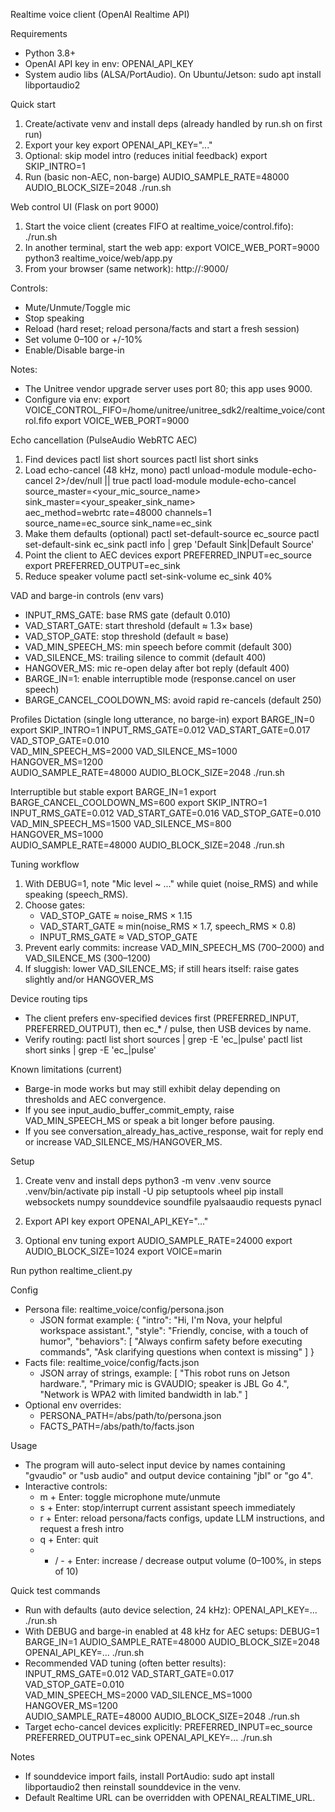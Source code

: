 Realtime voice client (OpenAI Realtime API)

Requirements
- Python 3.8+
- OpenAI API key in env: OPENAI_API_KEY
- System audio libs (ALSA/PortAudio). On Ubuntu/Jetson: sudo apt install libportaudio2

Quick start
1) Create/activate venv and install deps (already handled by run.sh on first run)
2) Export your key
   export OPENAI_API_KEY="..."
3) Optional: skip model intro (reduces initial feedback)
   export SKIP_INTRO=1
4) Run (basic non-AEC, non-barge)
   AUDIO_SAMPLE_RATE=48000 AUDIO_BLOCK_SIZE=2048 ./run.sh

Web control UI (Flask on port 9000)
1) Start the voice client (creates FIFO at realtime_voice/control.fifo):
   ./run.sh
2) In another terminal, start the web app:
   export VOICE_WEB_PORT=9000
   python3 realtime_voice/web/app.py
3) From your browser (same network):
   http://<robot-ip>:9000/

Controls:
- Mute/Unmute/Toggle mic
- Stop speaking
- Reload (hard reset; reload persona/facts and start a fresh session)
- Set volume 0–100 or +/-10%
- Enable/Disable barge-in

Notes:
- The Unitree vendor upgrade server uses port 80; this app uses 9000.
- Configure via env:
   export VOICE_CONTROL_FIFO=/home/unitree/unitree_sdk2/realtime_voice/control.fifo
   export VOICE_WEB_PORT=9000

Echo cancellation (PulseAudio WebRTC AEC)
1) Find devices
   pactl list short sources
   pactl list short sinks
2) Load echo-cancel (48 kHz, mono)
   pactl unload-module module-echo-cancel 2>/dev/null || true
   pactl load-module module-echo-cancel \
     source_master=<your_mic_source_name> \
     sink_master=<your_speaker_sink_name> \
     aec_method=webrtc rate=48000 channels=1 \
     source_name=ec_source sink_name=ec_sink
3) Make them defaults (optional)
   pactl set-default-source ec_source
   pactl set-default-sink  ec_sink
   pactl info | grep 'Default Sink\|Default Source'
4) Point the client to AEC devices
   export PREFERRED_INPUT=ec_source
   export PREFERRED_OUTPUT=ec_sink
5) Reduce speaker volume
   pactl set-sink-volume ec_sink 40%

VAD and barge-in controls (env vars)
- INPUT_RMS_GATE: base RMS gate (default 0.010)
- VAD_START_GATE: start threshold (default ≈ 1.3× base)
- VAD_STOP_GATE: stop threshold (default ≈ base)
- VAD_MIN_SPEECH_MS: min speech before commit (default 300)
- VAD_SILENCE_MS: trailing silence to commit (default 400)
- HANGOVER_MS: mic re-open delay after bot reply (default 400)
- BARGE_IN=1: enable interruptible mode (response.cancel on user speech)
- BARGE_CANCEL_COOLDOWN_MS: avoid rapid re-cancels (default 250)

Profiles
Dictation (single long utterance, no barge-in)
   export BARGE_IN=0
   export SKIP_INTRO=1
   INPUT_RMS_GATE=0.012 VAD_START_GATE=0.017 VAD_STOP_GATE=0.010 \
   VAD_MIN_SPEECH_MS=2000 VAD_SILENCE_MS=1000 HANGOVER_MS=1200 \
   AUDIO_SAMPLE_RATE=48000 AUDIO_BLOCK_SIZE=2048 ./run.sh

Interruptible but stable
   export BARGE_IN=1
   export BARGE_CANCEL_COOLDOWN_MS=600
   export SKIP_INTRO=1
   INPUT_RMS_GATE=0.012 VAD_START_GATE=0.016 VAD_STOP_GATE=0.010 \
   VAD_MIN_SPEECH_MS=1500 VAD_SILENCE_MS=800 HANGOVER_MS=1000 \
   AUDIO_SAMPLE_RATE=48000 AUDIO_BLOCK_SIZE=2048 ./run.sh

Tuning workflow
1) With DEBUG=1, note "Mic level ~ ..." while quiet (noise_RMS) and while speaking (speech_RMS).
2) Choose gates:
   - VAD_STOP_GATE ≈ noise_RMS × 1.15
   - VAD_START_GATE ≈ min(noise_RMS × 1.7, speech_RMS × 0.8)
   - INPUT_RMS_GATE ≈ VAD_STOP_GATE
3) Prevent early commits: increase VAD_MIN_SPEECH_MS (700–2000) and VAD_SILENCE_MS (300–1200)
4) If sluggish: lower VAD_SILENCE_MS; if still hears itself: raise gates slightly and/or HANGOVER_MS

Device routing tips
- The client prefers env-specified devices first (PREFERRED_INPUT, PREFERRED_OUTPUT), then ec_* / pulse, then USB devices by name.
- Verify routing:
   pactl list short sources | grep -E 'ec_|pulse'
   pactl list short sinks   | grep -E 'ec_|pulse'

Known limitations (current)
- Barge-in mode works but may still exhibit delay depending on thresholds and AEC convergence.
- If you see input_audio_buffer_commit_empty, raise VAD_MIN_SPEECH_MS or speak a bit longer before pausing.
- If you see conversation_already_has_active_response, wait for reply end or increase VAD_SILENCE_MS/HANGOVER_MS.

Setup
1) Create venv and install deps
   python3 -m venv .venv
   source .venv/bin/activate
   pip install -U pip setuptools wheel
   pip install websockets numpy sounddevice soundfile pyalsaaudio requests pynacl

2) Export API key
   export OPENAI_API_KEY="..."

3) Optional env tuning
   export AUDIO_SAMPLE_RATE=24000
   export AUDIO_BLOCK_SIZE=1024
   export VOICE=marin

Run
   python realtime_client.py

Config
- Persona file: realtime_voice/config/persona.json
  - JSON format example:
    {
      "intro": "Hi, I'm Nova, your helpful workspace assistant.",
      "style": "Friendly, concise, with a touch of humor",
      "behaviors": [
        "Always confirm safety before executing commands",
        "Ask clarifying questions when context is missing"
      ]
    }
- Facts file: realtime_voice/config/facts.json
  - JSON array of strings, example:
    [
      "This robot runs on Jetson hardware.",
      "Primary mic is GVAUDIO; speaker is JBL Go 4.",
      "Network is WPA2 with limited bandwidth in lab."
    ]
- Optional env overrides:
  - PERSONA_PATH=/abs/path/to/persona.json
  - FACTS_PATH=/abs/path/to/facts.json

Usage
- The program will auto-select input device by names containing "gvaudio" or "usb audio" and output device containing "jbl" or "go 4".
- Interactive controls:
  - m + Enter: toggle microphone mute/unmute
  - s + Enter: stop/interrupt current assistant speech immediately
  - r + Enter: reload persona/facts configs, update LLM instructions, and request a fresh intro
  - q + Enter: quit
  - + / - + Enter: increase / decrease output volume (0–100%, in steps of 10)

Quick test commands
- Run with defaults (auto device selection, 24 kHz):
  OPENAI_API_KEY=... ./run.sh
- With DEBUG and barge-in enabled at 48 kHz for AEC setups:
  DEBUG=1 BARGE_IN=1 AUDIO_SAMPLE_RATE=48000 AUDIO_BLOCK_SIZE=2048 OPENAI_API_KEY=... ./run.sh
- Recommended VAD tuning (often better results):
  INPUT_RMS_GATE=0.012 VAD_START_GATE=0.017 VAD_STOP_GATE=0.010 \
  VAD_MIN_SPEECH_MS=2000 VAD_SILENCE_MS=1000 HANGOVER_MS=1200 \
  AUDIO_SAMPLE_RATE=48000 AUDIO_BLOCK_SIZE=2048 ./run.sh
- Target echo-cancel devices explicitly:
  PREFERRED_INPUT=ec_source PREFERRED_OUTPUT=ec_sink OPENAI_API_KEY=... ./run.sh

Notes
- If sounddevice import fails, install PortAudio: sudo apt install libportaudio2 then reinstall sounddevice in the venv.
- Default Realtime URL can be overridden with OPENAI_REALTIME_URL.


